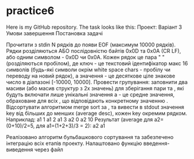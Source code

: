 # practice6
Here is my GitHub repository. 
The task looks like this: 
Проект: Варіант 3
Умови завершення
Постановка задачі

Прочитати з stdin N рядків до появи EOF (максимум 10000 рядків).
Рядки розділяються АБО послідовністю байтів 0x0D та 0x0A (CR LF), або одним символом - 0x0D чи 0x0A.
Кожен рядок це пара "<key> <value>" (розділяються пробілом), де ключ - це текстовий ідентифікатор макс 16 символів (будь-які символи окрім white space chars - пробілу чи переводу на новий рядок), а значення - це десяткове ціле знакове число в діапазоні [-10000, 10000]. 
Провести групування: заповнити два масиви (або масив структур з 2х значень) для зберігання пари <key> та <average> , які будуть включати лише унікальні значення <key> а <average> - це средне значення, обраховане для всіх <value>, що відповідають конкретному значенню <key>.
Відсортувати алгоритмом merge sort за <average>, та вивести в stdout  значення key від більших до менших (average desc), кожен key окремим рядком.
Наприклад:
a1 1
a1 2
a1 3
a2 0
a2 10 
Результат (average для a2=(0+10)/2=5, для a1=(1+2+3)/3 = 2):
a2
a1


Реалізовано алгоритм бульбашкового сортування та забезпечено інтеграцію всіх етапів проекту. Налаштовано функцію введення-виведення через файл